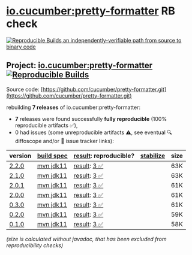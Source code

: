 [io.cucumber:pretty-formatter](https://central.sonatype.com/artifact/io.cucumber/pretty-formatter/versions) RB check
=======

[![Reproducible Builds](https://reproducible-builds.org/images/logos/rb.svg) an independently-verifiable path from source to binary code](https://reproducible-builds.org/)

## Project: [io.cucumber:pretty-formatter](https://central.sonatype.com/artifact/io.cucumber/pretty-formatter/versions) [![Reproducible Builds](https://img.shields.io/endpoint?url=https://raw.githubusercontent.com/jvm-repo-rebuild/reproducible-central/master/content/io/cucumber/pretty-formatter/badge.json)](https://github.com/jvm-repo-rebuild/reproducible-central/blob/master/content/io/cucumber/pretty-formatter/README.md)

Source code: [https://github.com/cucumber/pretty-formatter.git](https://github.com/cucumber/pretty-formatter.git)

rebuilding **7 releases** of io.cucumber:pretty-formatter:
- **7** releases were found successfully **fully reproducible** (100% reproducible artifacts :white_check_mark:),
- 0 had issues (some unreproducible artifacts :warning:, see eventual :mag: diffoscope and/or :memo: issue tracker links):

| version | [build spec](/BUILDSPEC.md) | [result](https://reproducible-builds.org/docs/jvm/): reproducible? | [stabilize](https://github.com/google/oss-rebuild/blob/main/cmd/stabilize/README.md) | size |
| -- | --------- | ------ | ------ | -- |
| [2.2.0](https://central.sonatype.com/artifact/io.cucumber/pretty-formatter/2.2.0/pom) | [mvn jdk11](pretty-formatter-2.2.0.buildspec) | [result](pretty-formatter-2.2.0.buildinfo): [3 :white_check_mark: ](pretty-formatter-2.2.0.buildcompare) | | 63K |
| [2.1.0](https://central.sonatype.com/artifact/io.cucumber/pretty-formatter/2.1.0/pom) | [mvn jdk11](pretty-formatter-2.1.0.buildspec) | [result](pretty-formatter-2.1.0.buildinfo): [3 :white_check_mark: ](pretty-formatter-2.1.0.buildcompare) | | 63K |
| [2.0.1](https://central.sonatype.com/artifact/io.cucumber/pretty-formatter/2.0.1/pom) | [mvn jdk11](pretty-formatter-2.0.1.buildspec) | [result](pretty-formatter-2.0.1.buildinfo): [3 :white_check_mark: ](pretty-formatter-2.0.1.buildcompare) | | 61K |
| [2.0.0](https://central.sonatype.com/artifact/io.cucumber/pretty-formatter/2.0.0/pom) | [mvn jdk11](pretty-formatter-2.0.0.buildspec) | [result](pretty-formatter-2.0.0.buildinfo): [3 :white_check_mark: ](pretty-formatter-2.0.0.buildcompare) | | 61K |
| [0.3.0](https://central.sonatype.com/artifact/io.cucumber/pretty-formatter/0.3.0/pom) | [mvn jdk11](pretty-formatter-0.3.0.buildspec) | [result](pretty-formatter-0.3.0.buildinfo): [3 :white_check_mark: ](pretty-formatter-0.3.0.buildcompare) | | 61K |
| [0.2.0](https://central.sonatype.com/artifact/io.cucumber/pretty-formatter/0.2.0/pom) | [mvn jdk11](pretty-formatter-0.2.0.buildspec) | [result](pretty-formatter-0.2.0.buildinfo): [3 :white_check_mark: ](pretty-formatter-0.2.0.buildcompare) | | 59K |
| [0.1.0](https://central.sonatype.com/artifact/io.cucumber/pretty-formatter/0.1.0/pom) | [mvn jdk11](pretty-formatter-0.1.0.buildspec) | [result](pretty-formatter-0.1.0.buildinfo): [3 :white_check_mark: ](pretty-formatter-0.1.0.buildcompare) | | 58K |

<i>(size is calculated without javadoc, that has been excluded from reproducibility checks)</i>
